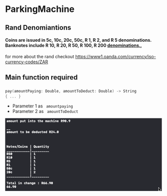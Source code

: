 # ParkingMachine

## Rand Denomiantions
#### Coins are issued in 5c, 10c, 20c, 50c, R 1, R 2, and R 5 denominations. Banknotes include R 10, R 20, R 50, R 100, R 200 [denominations.](https://www1.oanda.com/currency/iso-currency-codes/ZAR),
for more about the rand checkout <https://www1.oanda.com/currency/iso-currency-codes/ZAR>

## Main function required
### 
```swift
pay(amountPaying: Double, amountToDeduct: Double) -> String 
{ ... }
```

- Parameter 1 as  ``` amountpaying```
- Parameter 2 as ``` amountToDeduct```

<img src="screenshots/screenshot.png" width="540">

